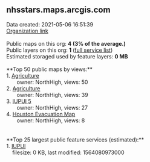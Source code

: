 <h2>nhsstars.maps.arcgis.com</h2> Data created: 2021-05-06 16:51:39 <br /><a target='new' href='https://nhsstars.maps.arcgis.com'>Organization link</a><br /><br />Public maps on this org: <b>4 (3% of the average.)</b><br />Public layers on this org: <b>1 </b>(<a target='new' href='https://services.arcgis.com/GmzLKHUNZEL9AiRH/ArcGIS/rest/services'>full service list</a>)<br />Estimated storaged used by feature layers: <b>0 MB</b><br /><br />**Top 50 public maps by views:**<br />  1. <a target='new' href='https://www.arcgis.com/home/item.html?id=0182730d7f85495cbd3c106378e8a1bf'>Agriculture</a> <br />  &nbsp;&nbsp;&nbsp;&nbsp; &nbsp;&nbsp;owner: NorthHigh, views: 50<br />  2. <a target='new' href='https://www.arcgis.com/home/item.html?id=f8edb3faefe749f3ab2949283f9963f0'>Agriculture</a> <br />  &nbsp;&nbsp;&nbsp;&nbsp; &nbsp;&nbsp;owner: NorthHigh, views: 39<br />  3. <a target='new' href='https://www.arcgis.com/home/item.html?id=10ed651f89704ed5888b69b324779239'>IUPUI   5</a> <br />  &nbsp;&nbsp;&nbsp;&nbsp; &nbsp;&nbsp;owner: NorthHigh, views: 27<br />  4. <a target='new' href='https://www.arcgis.com/home/item.html?id=87356102dba04717b0ec37a137d735b7'>Houston Evacuation Map</a> <br />  &nbsp;&nbsp;&nbsp;&nbsp; &nbsp;&nbsp;owner: NorthHigh, views: 8<br /><br /><br />**Top 25 largest public feature services (estimated):**<br /> 1. <a target='new' href='https://www.arcgis.com/home/item.html?id=5042d7482bf74342adb331b08b1a4b68'>IUPUI</a><br /> &nbsp;&nbsp;&nbsp;&nbsp;filesize: 0 KB, last modified: 1564080973000<br />
